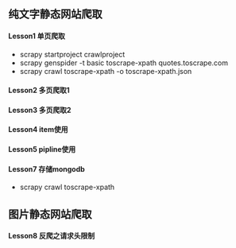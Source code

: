## 纯文字静态网站爬取  
#### Lesson1 单页爬取
- scrapy startproject crawlproject
- scrapy genspider -t basic toscrape-xpath quotes.toscrape.com
- scrapy crawl toscrape-xpath -o toscrape-xpath.json
#### Lesson2 多页爬取1
#### Lesson3 多页爬取2
#### Lesson4 item使用
#### Lesson5 pipline使用
#### Lesson7 存储mongodb
- scrapy crawl toscrape-xpath

## 图片静态网站爬取
#### Lesson8 反爬之请求头限制

